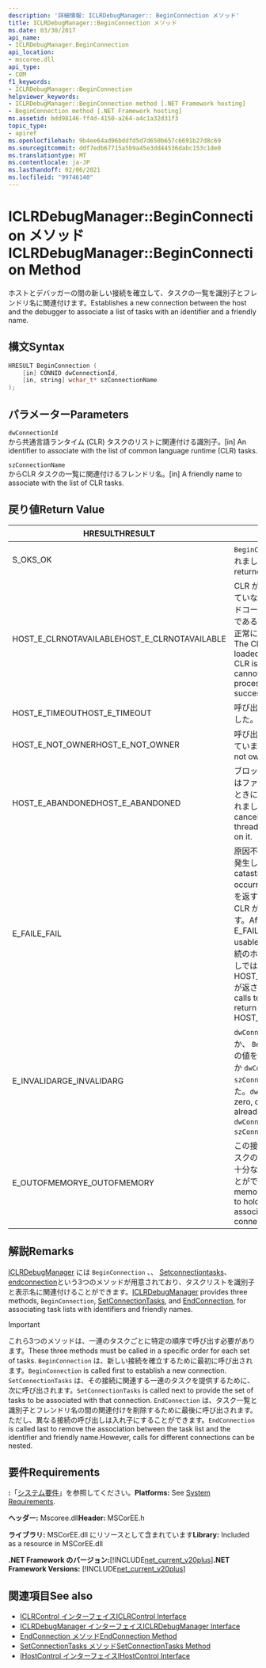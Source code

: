 ```yaml
---
description: '詳細情報: ICLRDebugManager:: BeginConnection メソッド'
title: ICLRDebugManager::BeginConnection メソッド
ms.date: 03/30/2017
api_name:
- ICLRDebugManager.BeginConnection
api_location:
- mscoree.dll
api_type:
- COM
f1_keywords:
- ICLRDebugManager::BeginConnection
helpviewer_keywords:
- ICLRDebugManager::BeginConnection method [.NET Framework hosting]
- BeginConnection method [.NET Framework hosting]
ms.assetid: bdd98146-ff4d-4150-a264-a4c1a32d31f3
topic_type:
- apiref
ms.openlocfilehash: 9b4ee64ad96bddfd5d7d650b657c6691b27d8c69
ms.sourcegitcommit: ddf7edb67715a5b9a45e3dd44536dabc153c1de0
ms.translationtype: MT
ms.contentlocale: ja-JP
ms.lasthandoff: 02/06/2021
ms.locfileid: "99746140"
---
```

# <a name="iclrdebugmanagerbeginconnection-method"></a><span data-ttu-id="296c8-103">ICLRDebugManager::BeginConnection メソッド</span><span class="sxs-lookup"><span data-stu-id="296c8-103">ICLRDebugManager::BeginConnection Method</span></span>

<span data-ttu-id="296c8-104">ホストとデバッガーの間の新しい接続を確立して、タスクの一覧を識別子とフレンドリ名に関連付けます。</span><span class="sxs-lookup"><span data-stu-id="296c8-104">Establishes a new connection between the host and the debugger to associate a list of tasks with an identifier and a friendly name.</span></span>  
  
## <a name="syntax"></a><span data-ttu-id="296c8-105">構文</span><span class="sxs-lookup"><span data-stu-id="296c8-105">Syntax</span></span>  
  
```cpp  
HRESULT BeginConnection (  
    [in] CONNID dwConnectionId,  
    [in, string] wchar_t* szConnectionName  
);  
```  
  
## <a name="parameters"></a><span data-ttu-id="296c8-106">パラメーター</span><span class="sxs-lookup"><span data-stu-id="296c8-106">Parameters</span></span>  

 `dwConnectionId`  
 <span data-ttu-id="296c8-107">から共通言語ランタイム (CLR) タスクのリストに関連付ける識別子。</span><span class="sxs-lookup"><span data-stu-id="296c8-107">[in] An identifier to associate with the list of common language runtime (CLR) tasks.</span></span>  
  
 `szConnectionName`  
 <span data-ttu-id="296c8-108">からCLR タスクの一覧に関連付けるフレンドリ名。</span><span class="sxs-lookup"><span data-stu-id="296c8-108">[in] A friendly name to associate with the list of CLR tasks.</span></span>  
  
## <a name="return-value"></a><span data-ttu-id="296c8-109">戻り値</span><span class="sxs-lookup"><span data-stu-id="296c8-109">Return Value</span></span>  
  
|<span data-ttu-id="296c8-110">HRESULT</span><span class="sxs-lookup"><span data-stu-id="296c8-110">HRESULT</span></span>|<span data-ttu-id="296c8-111">説明</span><span class="sxs-lookup"><span data-stu-id="296c8-111">Description</span></span>|  
|-------------|-----------------|  
|<span data-ttu-id="296c8-112">S_OK</span><span class="sxs-lookup"><span data-stu-id="296c8-112">S_OK</span></span>|<span data-ttu-id="296c8-113">`BeginConnection` 正常に返されました。</span><span class="sxs-lookup"><span data-stu-id="296c8-113">`BeginConnection` returned successfully.</span></span>|  
|<span data-ttu-id="296c8-114">HOST_E_CLRNOTAVAILABLE</span><span class="sxs-lookup"><span data-stu-id="296c8-114">HOST_E_CLRNOTAVAILABLE</span></span>|<span data-ttu-id="296c8-115">CLR がプロセスに読み込まれていないか、CLR がマネージドコードを実行できない状態であるか、または呼び出しが正常に処理されていません。</span><span class="sxs-lookup"><span data-stu-id="296c8-115">The CLR has not been loaded into a process, or the CLR is in a state in which it cannot run managed code or process the call successfully.</span></span>|  
|<span data-ttu-id="296c8-116">HOST_E_TIMEOUT</span><span class="sxs-lookup"><span data-stu-id="296c8-116">HOST_E_TIMEOUT</span></span>|<span data-ttu-id="296c8-117">呼び出しがタイムアウトしました。</span><span class="sxs-lookup"><span data-stu-id="296c8-117">The call timed out.</span></span>|  
|<span data-ttu-id="296c8-118">HOST_E_NOT_OWNER</span><span class="sxs-lookup"><span data-stu-id="296c8-118">HOST_E_NOT_OWNER</span></span>|<span data-ttu-id="296c8-119">呼び出し元がロックを所有していません。</span><span class="sxs-lookup"><span data-stu-id="296c8-119">The caller does not own the lock.</span></span>|  
|<span data-ttu-id="296c8-120">HOST_E_ABANDONED</span><span class="sxs-lookup"><span data-stu-id="296c8-120">HOST_E_ABANDONED</span></span>|<span data-ttu-id="296c8-121">ブロックされたスレッドまたはファイバーが待機しているときに、イベントが取り消されました。</span><span class="sxs-lookup"><span data-stu-id="296c8-121">An event was canceled while a blocked thread or fiber was waiting on it.</span></span>|  
|<span data-ttu-id="296c8-122">E_FAIL</span><span class="sxs-lookup"><span data-stu-id="296c8-122">E_FAIL</span></span>|<span data-ttu-id="296c8-123">原因不明の致命的なエラーが発生しました。</span><span class="sxs-lookup"><span data-stu-id="296c8-123">An unknown catastrophic failure occurred.</span></span> <span data-ttu-id="296c8-124">メソッドが E_FAIL を返すと、そのプロセス内で CLR が使用できなくなります。</span><span class="sxs-lookup"><span data-stu-id="296c8-124">After a method returns E_FAIL, the CLR is no longer usable within the process.</span></span> <span data-ttu-id="296c8-125">後続のホストメソッドの呼び出しでは HOST_E_CLRNOTAVAILABLE が返されます。</span><span class="sxs-lookup"><span data-stu-id="296c8-125">Subsequent calls to hosting methods return HOST_E_CLRNOTAVAILABLE.</span></span>|  
|<span data-ttu-id="296c8-126">E_INVALIDARG</span><span class="sxs-lookup"><span data-stu-id="296c8-126">E_INVALIDARG</span></span>|<span data-ttu-id="296c8-127">`dwConnectionId` が0であるか、 `BeginConnection` 既にこの値を使用して呼び出されたか `dwConnectionId` 、または `szConnectionName` が null でした。</span><span class="sxs-lookup"><span data-stu-id="296c8-127">`dwConnectionId` was zero, or `BeginConnection` was already called using this `dwConnectionId` value, or `szConnectionName` was null.</span></span>|  
|<span data-ttu-id="296c8-128">E_OUTOFMEMORY</span><span class="sxs-lookup"><span data-stu-id="296c8-128">E_OUTOFMEMORY</span></span>|<span data-ttu-id="296c8-129">この接続に関連付けられたタスクの一覧を保持するために十分なメモリを割り当てることができません。</span><span class="sxs-lookup"><span data-stu-id="296c8-129">Not enough memory could be allocated to hold the list of tasks associated with this connection.</span></span>|  
  
## <a name="remarks"></a><span data-ttu-id="296c8-130">解説</span><span class="sxs-lookup"><span data-stu-id="296c8-130">Remarks</span></span>  

 <span data-ttu-id="296c8-131">[ICLRDebugManager](iclrdebugmanager-interface.md) には `BeginConnection` 、、 [Setconnectiontasks](iclrdebugmanager-setconnectiontasks-method.md)、 [endconnection](iclrdebugmanager-endconnection-method.md)という3つのメソッドが用意されており、タスクリストを識別子と表示名に関連付けることができます。</span><span class="sxs-lookup"><span data-stu-id="296c8-131">[ICLRDebugManager](iclrdebugmanager-interface.md) provides three methods, `BeginConnection`, [SetConnectionTasks](iclrdebugmanager-setconnectiontasks-method.md), and [EndConnection](iclrdebugmanager-endconnection-method.md), for associating task lists with identifiers and friendly names.</span></span>  
  
> [!IMPORTANT]
> <span data-ttu-id="296c8-132">これら3つのメソッドは、一連のタスクごとに特定の順序で呼び出す必要があります。</span><span class="sxs-lookup"><span data-stu-id="296c8-132">These three methods must be called in a specific order for each set of tasks.</span></span> <span data-ttu-id="296c8-133">`BeginConnection` は、新しい接続を確立するために最初に呼び出されます。</span><span class="sxs-lookup"><span data-stu-id="296c8-133">`BeginConnection` is called first to establish a new connection.</span></span> <span data-ttu-id="296c8-134">`SetConnectionTasks` は、その接続に関連する一連のタスクを提供するために、次に呼び出されます。</span><span class="sxs-lookup"><span data-stu-id="296c8-134">`SetConnectionTasks` is called next to provide the set of tasks to be associated with that connection.</span></span> <span data-ttu-id="296c8-135">`EndConnection` は、タスク一覧と識別子とフレンドリ名の間の関連付けを削除するために最後に呼び出されます。ただし、異なる接続の呼び出しは入れ子にすることができます。</span><span class="sxs-lookup"><span data-stu-id="296c8-135">`EndConnection` is called last to remove the association between the task list and the identifier and friendly name.However, calls for different connections can be nested.</span></span>  
  
## <a name="requirements"></a><span data-ttu-id="296c8-136">要件</span><span class="sxs-lookup"><span data-stu-id="296c8-136">Requirements</span></span>  

 <span data-ttu-id="296c8-137">**:**「[システム要件](../../get-started/system-requirements.md)」を参照してください。</span><span class="sxs-lookup"><span data-stu-id="296c8-137">**Platforms:** See [System Requirements](../../get-started/system-requirements.md).</span></span>  
  
 <span data-ttu-id="296c8-138">**ヘッダー:** Mscoree.dll</span><span class="sxs-lookup"><span data-stu-id="296c8-138">**Header:** MSCorEE.h</span></span>  
  
 <span data-ttu-id="296c8-139">**ライブラリ:** MSCorEE.dll にリソースとして含まれています</span><span class="sxs-lookup"><span data-stu-id="296c8-139">**Library:** Included as a resource in MSCorEE.dll</span></span>  
  
 <span data-ttu-id="296c8-140">**.NET Framework のバージョン:**[!INCLUDE[net_current_v20plus](../../../../includes/net-current-v20plus-md.md)]</span><span class="sxs-lookup"><span data-stu-id="296c8-140">**.NET Framework Versions:** [!INCLUDE[net_current_v20plus](../../../../includes/net-current-v20plus-md.md)]</span></span>  
  
## <a name="see-also"></a><span data-ttu-id="296c8-141">関連項目</span><span class="sxs-lookup"><span data-stu-id="296c8-141">See also</span></span>

- [<span data-ttu-id="296c8-142">ICLRControl インターフェイス</span><span class="sxs-lookup"><span data-stu-id="296c8-142">ICLRControl Interface</span></span>](iclrcontrol-interface.md)
- [<span data-ttu-id="296c8-143">ICLRDebugManager インターフェイス</span><span class="sxs-lookup"><span data-stu-id="296c8-143">ICLRDebugManager Interface</span></span>](iclrdebugmanager-interface.md)
- [<span data-ttu-id="296c8-144">EndConnection メソッド</span><span class="sxs-lookup"><span data-stu-id="296c8-144">EndConnection Method</span></span>](iclrdebugmanager-endconnection-method.md)
- [<span data-ttu-id="296c8-145">SetConnectionTasks メソッド</span><span class="sxs-lookup"><span data-stu-id="296c8-145">SetConnectionTasks Method</span></span>](iclrdebugmanager-setconnectiontasks-method.md)
- [<span data-ttu-id="296c8-146">IHostControl インターフェイス</span><span class="sxs-lookup"><span data-stu-id="296c8-146">IHostControl Interface</span></span>](ihostcontrol-interface.md)
